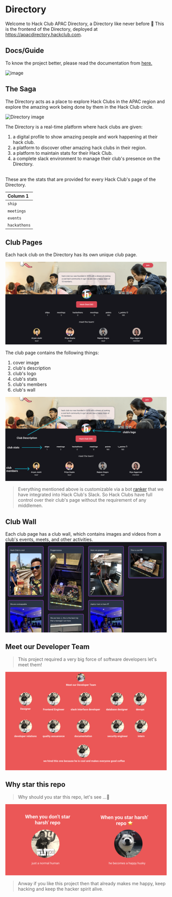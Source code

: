 <!-- @format -->

# Directory

Welcome to Hack Club APAC Directory, a Directory like never before 🚀
This is the frontend of the Directory, deployed at https://apacdirectory.hackclub.com.

## Docs/Guide

To know the project better, please read the documentation from [here.](https://app.gitbook.com/@bajpaiharsh244/s/apac-directory)

<img src="https://cloud-7jihrwgbn-hack-club-bot.vercel.app/0image.png" alt="image" width="500px" />

## The Saga

The Directory acts as a place to explore Hack Clubs in the APAC region and explore the amazing work being done by them in the Hack Club circle.

![Directory image](https://cloud-82lkrqpe8-hack-club-bot.vercel.app/0image.png)

The Directory is a real-time platform where hack clubs are given:

1. a digital profile to show amazing people and work happening at their hack club.
2. a platform to discover other amazing hack clubs in their region.
3. a platform to maintain stats for their Hack Club.
4. a complete slack environment to manage their club's presence on the Directory.

<br/>
These are the stats that are provided for every Hack Club's page of the Directory.

| Column 1     |
| :----------- |
| `ship`       |
| `meetings`   |
| `events`     |
| `hackathons` |

## Club Pages

Each hack club on the Directory has its own unique club page.

![image](https://raw.githubusercontent.com/bajpai244/indiablogfilehosting/main/files/ss1.png)

The club page contains the following things:

1. cover image
2. club's description
3. club's logo
4. club's stats
5. club's members
6. club's wall

![image](https://raw.githubusercontent.com/bajpai244/indiablogfilehosting/main/files/details.png)

> Everything mentioned above is customizable via a bot [ranker](https://github.com/hackclub/ranker) that we have integrated into Hack Club's Slack.
> So Hack Clubs have full control over their club's page without the requirement of any middlemen.

## Club Wall

Each club page has a club wall, which contains images and videos from a club's events, meets, and other activities.
![image](https://raw.githubusercontent.com/bajpai244/indiablogfilehosting/main/files/wall.png)

## Meet our Developer Team

> This project required a very big force of software developers let's meet them!

![image](https://raw.githubusercontent.com/bajpai244/indiablogfilehosting/main/files/dev_army.png)

## Why star this repo

> Why should you star this repo, let's see ...👀

![image](https://raw.githubusercontent.com/bajpai244/indiablogfilehosting/main/files/start_repo.png)

> Anway if you like this project then that already makes me happy, keep hacking and keep the hacker spirit alive.
